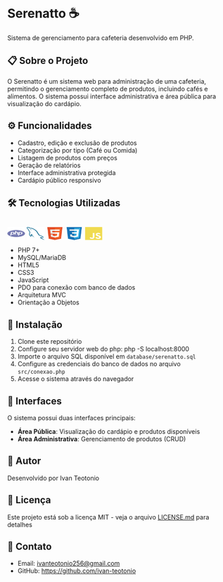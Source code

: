 # Serenatto ☕

Sistema de gerenciamento para cafeteria desenvolvido em PHP.

## 📋 Sobre o Projeto

O Serenatto é um sistema web para administração de uma cafeteria, permitindo o gerenciamento completo de produtos, incluindo cafés e alimentos. O sistema possui interface administrativa e área pública para visualização do cardápio.

## ⚙️ Funcionalidades

- Cadastro, edição e exclusão de produtos
- Categorização por tipo (Café ou Comida)
- Listagem de produtos com preços
- Geração de relatórios
- Interface administrativa protegida
- Cardápio público responsivo

## 🛠️ Tecnologias Utilizadas

<div style="display: inline_block"><br>
  <img align="center" alt="PHP" height="30" width="40" src="https://raw.githubusercontent.com/devicons/devicon/master/icons/php/php-plain.svg">
  <img align="center" alt="MySQL" height="30" width="40" src="https://raw.githubusercontent.com/devicons/devicon/master/icons/mysql/mysql-original.svg">
  <img align="center" alt="HTML" height="30" width="40" src="https://raw.githubusercontent.com/devicons/devicon/master/icons/html5/html5-original.svg">
  <img align="center" alt="CSS" height="30" width="40" src="https://raw.githubusercontent.com/devicons/devicon/master/icons/css3/css3-original.svg">
  <img align="center" alt="Js" height="30" width="40" src="https://raw.githubusercontent.com/devicons/devicon/master/icons/javascript/javascript-plain.svg">
</div>

- PHP 7+
- MySQL/MariaDB 
- HTML5
- CSS3
- JavaScript
- PDO para conexão com banco de dados
- Arquitetura MVC
- Orientação a Objetos

## 🚀 Instalação

1. Clone este repositório
2. Configure seu servidor web do php:  php -S localhost:8000
3. Importe o arquivo SQL disponível em `database/serenatto.sql`
4. Configure as credenciais do banco de dados no arquivo `src/conexao.php`
5. Acesse o sistema através do navegador

## 📱 Interfaces

O sistema possui duas interfaces principais:

- **Área Pública**: Visualização do cardápio e produtos disponíveis
- **Área Administrativa**: Gerenciamento de produtos (CRUD)

## 👥 Autor

Desenvolvido por Ivan Teotonio

## 📄 Licença

Este projeto está sob a licença MIT - veja o arquivo [LICENSE.md](LICENSE.md) para detalhes

## 📧 Contato

- Email: ivanteotonio256@gmail.com
- GitHub: https://github.com/ivan-teotonio
